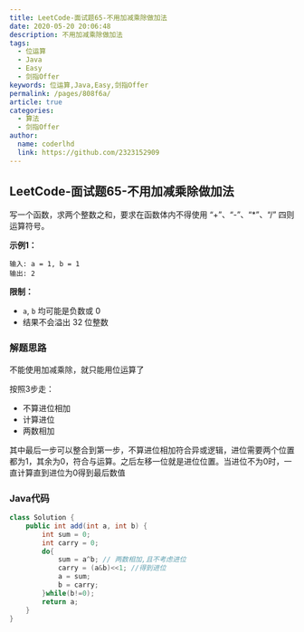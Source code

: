 ```yaml
---
title: LeetCode-面试题65-不用加减乘除做加法
date: 2020-05-20 20:06:48
description: 不用加减乘除做加法
tags: 
  - 位运算
  - Java
  - Easy
  - 剑指Offer
keywords: 位运算,Java,Easy,剑指Offer
permalink: /pages/808f6a/
article: true
categories: 
  - 算法
  - 剑指Offer
author: 
  name: coderlhd
  link: https://github.com/2323152909
---
```


## LeetCode-面试题65-不用加减乘除做加法

写一个函数，求两个整数之和，要求在函数体内不得使用 “+”、“-”、“*”、“/” 四则运算符号。

 <!--more-->

**示例1：**

```
输入: a = 1, b = 1
输出: 2
```

**限制：**

- `a`, `b` 均可能是负数或 0
- 结果不会溢出 32 位整数

### 解题思路

不能使用加减乘除，就只能用位运算了

按照3步走：

- 不算进位相加
- 计算进位
- 两数相加

其中最后一步可以整合到第一步，不算进位相加符合异或逻辑，进位需要两个位置都为1，其余为0，符合与运算。之后左移一位就是进位位置。当进位不为0时，一直计算直到进位为0得到最后数值

### Java代码

```java
class Solution {
    public int add(int a, int b) {
        int sum = 0;
        int carry = 0;
        do{
            sum = a^b; // 两数相加,且不考虑进位
            carry = (a&b)<<1; //得到进位
            a = sum;
            b = carry;
        }while(b!=0);
        return a;
    }
}
```

